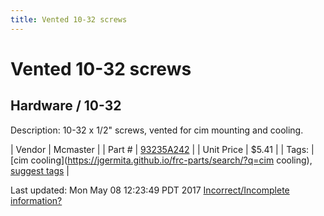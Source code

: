 ```yaml
---
title: Vented 10-32 screws
---
```


# Vented 10-32 screws
## Hardware / 10-32
Description: 	10-32 x 1/2" screws, vented for cim mounting and cooling.  

| Vendor | Mcmaster | 
| Part # | [93235A242](https://www.mcmaster.com/#93235A242) | 
| Unit Price | $5.41 | 
| Tags: | [cim cooling](https://jgermita.github.io/frc-parts/search/?q=cim cooling), [suggest tags](https://docs.google.com/forms/d/e/1FAIpQLSeWyY8v3RgOty-MyWmh9U0iivNYN_molChYyS-0U-o-kOAv_g/viewform) | 

Last updated: Mon May 08 12:23:49 PDT 2017
 [Incorrect/Incomplete information?](https://docs.google.com/forms/d/e/1FAIpQLSeWyY8v3RgOty-MyWmh9U0iivNYN_molChYyS-0U-o-kOAv_g/viewform)